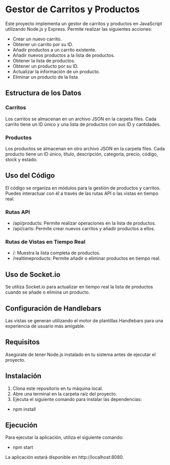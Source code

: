 # Gestor de Carritos y Productos
Este proyecto implementa un gestor de carritos y productos en JavaScript utilizando Node.js y Express. Permite realizar las siguientes acciones:

* Crear un nuevo carrito.
* Obtener un carrito por su ID.
* Añadir productos a un carrito existente.
* Añadir nuevos productos a la lista de productos.
* Obtener la lista de productos.
* Obtener un producto por su ID.
* Actualizar la información de un producto.
* Eliminar un producto de la lista.


## Estructura de los Datos

### Carritos
Los carritos se almacenan en un archivo JSON en la carpeta files. Cada carrito tiene un ID único y una lista de productos con sus ID y cantidades.

### Productos
Los productos se almacenan en otro archivo JSON en la carpeta files. Cada producto tiene un ID único, título, descripción, categoría, precio, código, stock y estado.

## Uso del Código
El código se organiza en módulos para la gestión de productos y carritos. Puedes interactuar con él a través de las rutas API o las vistas en tiempo real.

### Rutas API
* /api/products: Permite realizar operaciones en la lista de productos.
* /api/carts: Permite crear nuevos carritos y añadir productos a ellos.

### Rutas de Vistas en Tiempo Real
* /: Muestra la lista completa de productos.
* /realtimeproducts: Permite añadir o eliminar productos en tiempo real.

## Uso de Socket.io
Se utiliza Socket.io para actualizar en tiempo real la lista de productos cuando se añade o elimina un producto.

## Configuración de Handlebars
Las vistas se generan utilizando el motor de plantillas Handlebars para una experiencia de usuario más amigable.

## Requisitos
Asegúrate de tener Node.js instalado en tu sistema antes de ejecutar el proyecto.

## Instalación
1. Clona este repositorio en tu máquina local.
2. Abre una terminal en la carpeta raíz del proyecto.
3. Ejecuta el siguiente comando para instalar las dependencias:
* npm install

## Ejecución
Para ejecutar la aplicación, utiliza el siguiente comando:

* npm start

La aplicación estará disponible en http://localhost:8080.

